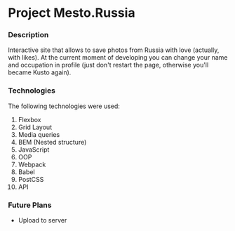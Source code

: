 # Project Mesto.Russia

### Description

Interactive site that allows to save photos from Russia with love (actually, with likes). At the current moment of developing you can change your name and occupation in profile (just don't restart the page, otherwise you'll became Kusto again).

### Technologies

The following technologies were used:
1. Flexbox
1. Grid Layout
1. Media queries
1. BEM (Nested structure)
1. JavaScript
1. OOP
1. Webpack
1. Babel
1. PostCSS
1. API

### Future Plans

* Upload to server
